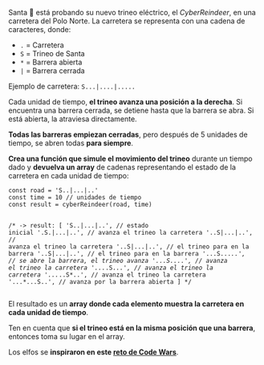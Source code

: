 <div class="text-lg leading-relaxed text-gray-200 [&amp;>blockquote]:italic [&amp;>blockquote]:text-yellow-400 [&amp;>blockquote]:text-lg [&amp;>p]:text-lg [&amp;>p>strong]:text-yellow-300 [&amp;>h2]:font-bold [&amp;>ul]:pl-4 [&amp;>ol]:list-decimal [&amp;>ol]:list-inside [&amp;>ol]:text-yellow-300 [&amp;>ol]:text-lg [&amp;>ul]:mb-2 [&amp;>ul]:text-yellow-300 [&amp;>ul]:text-lg [&amp;>p>small>a:hover]:underline [&amp;>p>small]:block [&amp;>p>small]:pt-4 [&amp;>p>small]:text-gray-400 [&amp;>ul]:list-disc"><p>Santa 🎅 está probando su nuevo trineo eléctrico, el <em>CyberReindeer</em>, en una carretera del Polo Norte. La carretera se representa con una cadena de caracteres, donde:</p>
<ul>
<li><code>.</code> = Carretera</li>
<li><code>S</code> = Trineo de Santa</li>
<li><code>*</code> = Barrera abierta</li>
<li><code>|</code> = Barrera cerrada</li>
</ul>
<p>Ejemplo de carretera: <code>S...|....|.....</code></p>
<p>Cada unidad de tiempo, <strong>el trineo avanza una posición a la derecha</strong>. Si encuentra una barrera cerrada, se detiene hasta que la barrera se abra. Si está abierta, la atraviesa directamente.</p>
<p><strong>Todas las barreras empiezan cerradas</strong>, pero después de 5 unidades de tiempo, se abren todas <strong>para siempre</strong>.</p>
<p><strong>Crea una función que simule el movimiento del trineo</strong> durante un tiempo dado y <strong>devuelva un array</strong> de cadenas representando el estado de la carretera en cada unidad de tiempo:</p>
<pre><code class="javascript language-javascript shj-lang-js shj-inline" data-lang="js"><span class="shj-syn-kwd">const</span> road <span class="shj-syn-oper">=</span> <span class="shj-syn-str">'S..|...|..'</span>
<span class="shj-syn-kwd">const</span> time <span class="shj-syn-oper">=</span> <span class="shj-syn-num">10</span> <span class="shj-syn-cmnt">// unidades de tiempo
</span><span class="shj-syn-kwd">const</span> result <span class="shj-syn-oper">=</span> <span class="shj-syn-func">cyberReindeer</span>(road<span class="shj-syn-oper">,</span> time)

<span class="shj-syn-cmnt">/* -&gt; result:
[
  'S..|...|..', // estado inicial
  '.S.|...|..', // avanza el trineo la carretera
  '..S|...|..', // avanza el trineo la carretera
  '..S|...|..', // el trineo para en la barrera
  '..S|...|..', // el trineo para en la barrera
  '...S...*..', // se abre la barrera, el trineo avanza
  '...*S..*..', // avanza el trineo la carretera
  '...*.S.*..', // avanza el trineo la carretera
  '...*..S*..', // avanza el trineo la carretera
  '...*...S..', // avanza por la barrera abierta
]
*/</span>
</code></pre>
<p>El resultado es un <strong>array donde cada elemento muestra la carretera en cada unidad de tiempo</strong>.</p>
<p>Ten en cuenta que <strong>si el trineo está en la misma posición que una barrera</strong>, entonces toma su lugar en el array.</p>
<p>Los elfos se <strong>inspiraron en este <a href="https://www.codewars.com/kata/5d0ae91acac0a50232e8a547/javascript">reto de Code Wars</a></strong>.</p></div>
